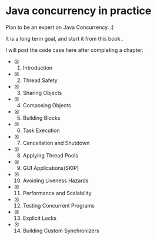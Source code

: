 # Java concurrency in practice

Plan to be an expert on Java Concurrency. :)

It is a long term goal, and start it from this book <JAVA Concurrency In Practice>.

I will post the code case here after completing a chapter.

- [x] 1. Introduction
- [x] 2. Thread Safety
- [x] 3. Sharing Objects
- [x] 4. Composing Objects
- [x] 5. Building Blocks
- [x] 6. Task Execution
- [x] 7. Cancellation and Shutdown
- [x] 8. Applying Thread Pools
- [x] 9. GUI Applications(SKIP)
- [x] 10. Avoiding Liveness Hazards
- [x] 11. Performance and Scalability
- [x] 12. Testing Concurrent Programs
- [x] 13. Explicit Locks
- [x] 14. Building Custom Synchronizers